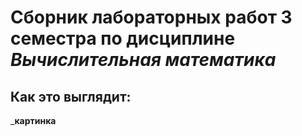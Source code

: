# Сборник лабораторных работ 3 семестра по дисциплине *Вычислительная математика*


## Как это выглядит:
___картинка__
